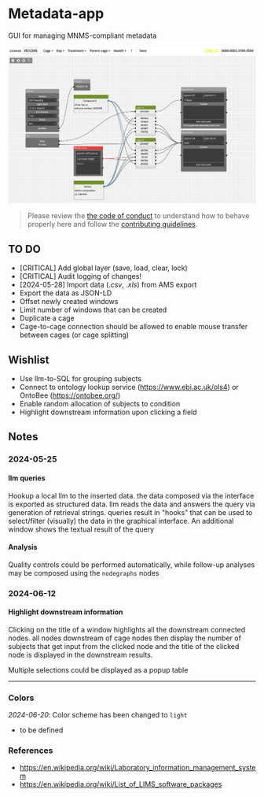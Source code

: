 # Metadata-app

GUI for managing MNMS-compliant metadata

![screenshot of the GUI](screenshot.PNG "Main interface")

> Please review the [the code of conduct](CODE_OF_CONDUCT.md) to understand how to behave properly here and follow the [contributing guidelines](CONTRIBUTING.md).

## TO DO

- [CRITICAL] Add global layer (save, load, clear, lock)
- [CRITICAL] Audit logging of changes!
- [2024-05-28] Import data (_.csv_, ._xls_) from AMS export
- Export the data as JSON-LD
- Offset newly created windows
- Limit number of windows that can be created
- Duplicate a cage
- Cage-to-cage connection should be allowed to enable mouse transfer between cages (or cage splitting)

## Wishlist
- Use llm-to-SQL for grouping subjects
- Connect to ontology lookup service (<https://www.ebi.ac.uk/ols4>) or OntoBee (<https://ontobee.org/>)
- Enable random allocation of subjects to condition
- Highlight downstream information upon clicking a field

## Notes

### 2024-05-25

#### llm queries

Hookup a local llm to the inserted data. the data composed via the interface is exported as structured data. llm reads the data and answers the query via generation of retrieval strings. queries result in "hooks" that can be used to select/filter (visually) the data in the graphical interface. An additional window shows the textual result of the query

#### Analysis

Quality controls could be performed automatically, while follow-up analyses may be composed using the `nodegraphs` nodes 

### 2024-06-12

#### Highlight downstream information

Clicking on the title of a window highlights all the downstream connected nodes. all nodes downstream of cage nodes then display the number of subjects that get input from the clicked node and the title of the clicked node is displayed in the downstream results.

Multiple selections could be displayed as a popup table

***

### Colors

_2024-06-20_: Color scheme has been changed to `light`

- to be defined


### References
- <https://en.wikipedia.org/wiki/Laboratory_information_management_system>
- <https://en.wikipedia.org/wiki/List_of_LIMS_software_packages>
